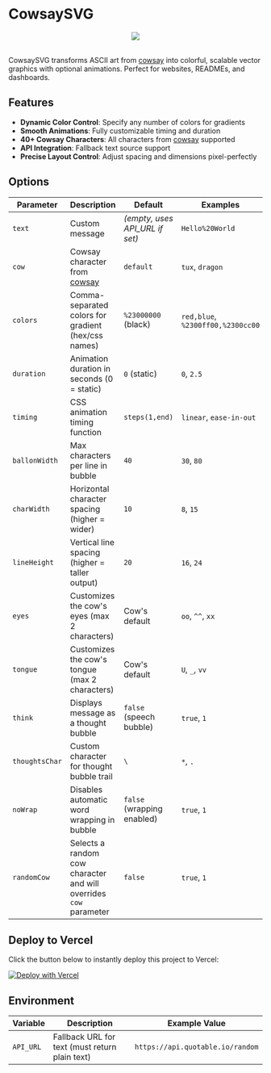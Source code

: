 # CowsaySVG

<div align="center">
  <img 
       src="https://cowsay-svg.vercel.app/?colors=red,orange,yellow,green,blue,indigo,violet&duration=3&random=true" 
       style="max-height: 500px; height: auto; width: auto;"
     />
</div>
<br/>

CowsaySVG transforms ASCII art from [cowsay](https://github.com/Code-Hex/Neo-cowsay) into colorful, scalable vector graphics with optional animations. Perfect for websites, READMEs, and dashboards.
## Features

- **Dynamic Color Control**: Specify any number of colors for gradients
- **Smooth Animations**: Fully customizable timing and duration
- **40+ Cowsay Characters**: All characters from [cowsay](https://github.com/Code-Hex/Neo-cowsay) supported
- **API Integration**: Fallback text source support
- **Precise Layout Control**: Adjust spacing and dimensions pixel-perfectly

## Options

| Parameter       | Description                                                            | Default                        | Examples                               |
|-----------------|------------------------------------------------------------------------|--------------------------------|----------------------------------------|
| `text`          | Custom message                                                         | _(empty, uses API_URL if set)_ | `Hello%20World`                          |
| `cow`           | Cowsay character from [cowsay](https://github.com/Code-Hex/Neo-cowsay) | `default`                      | `tux`, `dragon`                        |
| `colors`        | Comma-separated colors for gradient (hex/css names)                    | `%23000000` (black)            | `red,blue`, `%2300ff00,%2300cc00`      |
| `duration`      | Animation duration in seconds (0 = static)                             | `0` (static)                   | `0`, `2.5`                             |
| `timing`        | CSS animation timing function                                          | `steps(1,end)`                 | `linear`, `ease-in-out`                |
| `ballonWidth`   | Max characters per line in bubble                                      | `40`                           | `30`, `80`                             |
| `charWidth`     | Horizontal character spacing (higher = wider)                          | `10`                           | `8`, `15`                              |
| `lineHeight`    | Vertical line spacing (higher = taller output)                         | `20`                           | `16`, `24`                             |
| `eyes`          | Customizes the cow's eyes (max 2 characters)                           | Cow's default                  | `oo`, `^^`, `xx`                       |
| `tongue`        | Customizes the cow's tongue (max 2 characters)                         | Cow's default                  | `U`, `_`, `vv`                         |
| `think`         | Displays message as a thought bubble                                   | `false` (speech bubble)        | `true`, `1`                            |
| `thoughtsChar`  | Custom character for thought bubble trail                              | `\`                            | `*`, `.`                               |
| `noWrap`        | Disables automatic word wrapping in bubble                             | `false` (wrapping enabled)     | `true`, `1`                            |
| `randomCow`     | Selects a random cow character and will overrides `cow` parameter      | `false`                        | `true`, `1`                            |

## Deploy to Vercel

Click the button below to instantly deploy this project to Vercel:

[![Deploy with Vercel](https://vercel.com/button)](https://vercel.com/new/clone?repository-url=https://github.com/ScrKiddie/CowsaySVG)

## Environment
| Variable  | Description                                                                        | Example Value                     |
|-----------| ---------------------------------------------------------------------------------- | --------------------------------- |
| `API_URL` | Fallback URL for text (must return plain text) | `https://api.quotable.io/random` |


